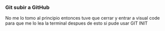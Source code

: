 ### Git subir a GitHub
No me lo tomo al principio entonces tuve que cerrar y entrar a visual code para que me lo lea la terminal despues de esto si pude usar
GIT INIT